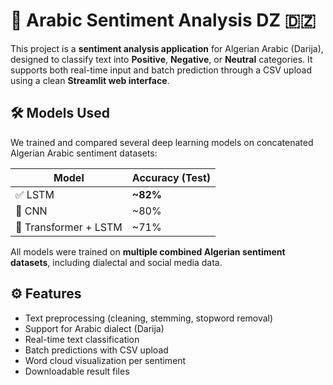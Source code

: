 # 🧠 Arabic Sentiment Analysis DZ 🇩🇿

This project is a **sentiment analysis application** for Algerian Arabic (Darija), designed to classify text into **Positive**, **Negative**, or **Neutral** categories. It supports both real-time input and batch prediction through a CSV upload using a clean **Streamlit web interface**.

## 🛠️ Models Used

We trained and compared several deep learning models on concatenated Algerian Arabic sentiment datasets:

| Model                        | Accuracy (Test) |
|-----------------------------|------------------|
| ✅ LSTM                     | **~82%**         |
| 🧠 CNN                      | ~80%             |
| 🔀 Transformer + LSTM      | ~71%             |

All models were trained on **multiple combined Algerian sentiment datasets**, including dialectal and social media data.

## ⚙️ Features

- Text preprocessing (cleaning, stemming, stopword removal)
- Support for Arabic dialect (Darija)
- Real-time text classification
- Batch predictions with CSV upload
- Word cloud visualization per sentiment
- Downloadable result files


